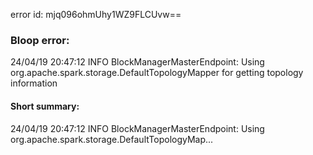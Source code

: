 error id: mjq096ohmUhy1WZ9FLCUvw==
### Bloop error:

24/04/19 20:47:12 INFO BlockManagerMasterEndpoint: Using org.apache.spark.storage.DefaultTopologyMapper for getting topology information
#### Short summary: 

24/04/19 20:47:12 INFO BlockManagerMasterEndpoint: Using org.apache.spark.storage.DefaultTopologyMap...